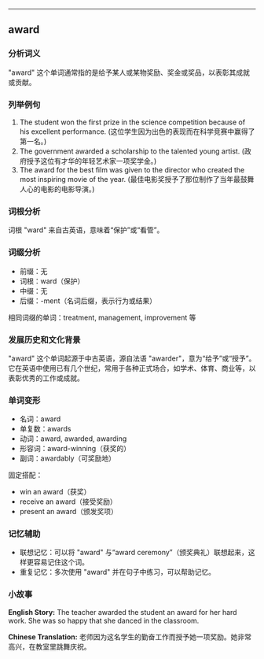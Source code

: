 
---------------
## award
### 分析词义
"award" 这个单词通常指的是给予某人或某物奖励、奖金或奖品，以表彰其成就或贡献。

### 列举例句
1. The student won the first prize in the science competition because of his excellent performance. (这位学生因为出色的表现而在科学竞赛中赢得了第一名。)
2. The government awarded a scholarship to the talented young artist. (政府授予这位有才华的年轻艺术家一项奖学金。)
3. The award for the best film was given to the director who created the most inspiring movie of the year. (最佳电影奖授予了那位制作了当年最鼓舞人心的电影的电影导演。)

### 词根分析
词根 "ward" 来自古英语，意味着“保护”或“看管”。

### 词缀分析
- 前缀：无
- 词根：ward（保护）
- 中缀：无
- 后缀：-ment（名词后缀，表示行为或结果）

相同词缀的单词：treatment, management, improvement 等

### 发展历史和文化背景
"award" 这个单词起源于中古英语，源自法语 "awarder"，意为“给予”或“授予”。它在英语中使用已有几个世纪，常用于各种正式场合，如学术、体育、商业等，以表彰优秀的工作或成就。

### 单词变形
- 名词：award
- 单复数：awards
- 动词：award, awarded, awarding
- 形容词：award-winning（获奖的）
- 副词：awardably（可奖励地）

固定搭配：
- win an award（获奖）
- receive an award（接受奖励）
- present an award（颁发奖项）

### 记忆辅助
- 联想记忆：可以将 "award" 与“award ceremony”（颁奖典礼）联想起来，这样更容易记住这个词。
- 重复记忆：多次使用 "award" 并在句子中练习，可以帮助记忆。

### 小故事
**English Story:**
The teacher awarded the student an award for her hard work. She was so happy that she danced in the classroom.

**Chinese Translation:**
老师因为这名学生的勤奋工作而授予她一项奖励。她非常高兴，在教室里跳舞庆祝。

